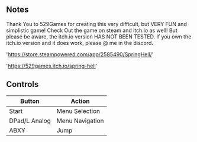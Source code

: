 ## Notes

 Thank You to 529Games for creating this very difficult, but VERY FUN and simplistic game! 
 Check Out the game on steam and itch.io as well! 
 But please be aware, the itch.io version HAS NOT BEEN TESTED. 
 If you own the itch.io version and it does work, please @ me in the discord.

'https://store.steampowered.com/app/2585490/SpringHell/'

'https://529games.itch.io/spring-hell'

## Controls

| Button | Action |
|--|--| 
|Start|Menu Selection|
|DPad/L Analog|Menu Navigation|
|ABXY|Jump|


